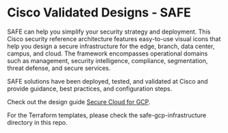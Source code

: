 # Cisco Validated Designs - SAFE  
SAFE can help you simplify your security strategy and deployment. This Cisco security reference architecture features easy-to-use visual icons that help you design a secure infrastructure for the edge, branch, data center, campus, and cloud. The framework encompasses operational domains such as management, security intelligence, compliance, segmentation, threat defense, and secure services.

SAFE solutions have been deployed, tested, and validated at Cisco and provide guidance, best practices, and configuration steps.

Check out the design guide [Secure Cloud for GCP](https://www.cisco.com/c/en/us/solutions/collateral/enterprise/design-zone-security/scloud-gcp-design-guide.html). 

For the Terraform templates, please check the safe-gcp-infrastructure directory in this repo.
